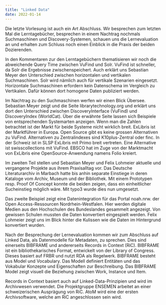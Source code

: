 ```yaml
---
title: "Linked Data"
date: 2022-01-14
---
```

Die letzte Vorlesung ist auch ein Art Abschluss. Wir besprechen zum letzten Mal die Lerntagebücher, besprechen in einem Nachtrag nochmals Suchmaschinen und Discovery-Systemen, schauen uns die Lernevaluation an und erhalten zum Schluss noch einen Einblick in die Praxis der beiden Dozierenden. 

In den Kommentaren zur den Lerntagebüchern thematisieren wir noch die abweichende Query Time zwischen VuFind und Solr. VuFind ist schneller, da Solr die Ergebnisse zwischenspeichert. Auch erklärt uns Sebastian Meyer den Unterschied zwischen horizontalen und vertikalen Suchmaschinen. Solr wird nämlich auch für vertikale Szenarien eingesetzt. Horizontale Suchmaschinen erfordern kein Datenschema im Vergleich zu Vertikalen. Dafür können dort homogene Daten publiziert werden. 

Im Nachtrag zu den Suchmaschinen werfen wir einen Blick Übersee. Sebastian Meyer zeigt und die Seite librarytechnology.org und erklärt uns dort den Unterschied zwischen DiscoveryInterface (VuFind) und DiscoveryIndex (WorldCat). Über die erwähnte Seite lassen sich Beispiele von entsprechenden Systemarten anzeigen. Wenn man die Zahlen betrachtet ist der Markt für beide Systeme nicht wirklich breit. ExLibris ist der Marktführer in Europa. Open Source gibt es keine grossen Alternativen zu VuFind. Alternativen zu Zentralindexes sind K10plus-Zentral oder finc. In der Schweiz ist in SLSP ExLibris mit Primo breit vertreten. Eine Alternative ist swisscollections mit VuFind. EBSCO hat im Zuge von der Marktmacht von ExLibris eine OpenSource-Anwendung namens Folio kreiert. 

Im zweiten Teil stellen und Sebastian Meyer und Felix Lohmeier aktuelle und vergangene Projekte aus ihrem Praxisalltag vor. Das Deutsche Literaturarchiv in Marbach hatte bis anhin separate Einstiege in deren Kataloge vom Archiv, Museum und der Bibliothek. Mit einem Prototypen resp. Proof Of Concept konnte die beiden zeigen, dass ein einheitlicher Sucheinstieg möglich wäre. Mit typo3 wurde dies nun umgesetzt. 

Das zweite Beispiel zeigt eine Datenintegration für das Portal noah.nrw. der Open Access-Ressourcen Nordrhein-Westfalen. Hier werden digitale Medien aus den Hochschulen des Bundeslandes gesammelt angezeigt. Von gewissen Schulen mussten die Daten konvertiert eingespielt werden. Felix Lohmeier zeigt uns im Blick hinter die Kulissen wie die Daten im Hintergrund konvertiert wurden. 

Nach der Besprechung der Lernevaluation kommen wir zum Abschluss auf Linked Data, als Datenmodelle für Metadaten, zu sprechen. Dies sind einerseits BIBFRAME und andererseits Records in Context (RiC). BIBFRAME ist ein bibliothekarisches Format, entwickelt von der Library of Congress. Dieses basiert auf FRBR und nutzt RDA als Regelwerk. BIBFRAME besteht aus Model und Vocabulary. Das Modell definiert Entitäten und das Vokabular Konzepte und Eigenschaften zur Beschreibung. Das BIBFRAME Model zeigt visuell die Beziehung zwischen Work, Instance und Item. 

Records in Context basiert auch auf Linked-Data-Prinzipien und wird im Archivwesen verwendet. Die Projektgruppe ENSEMEN arbeitet an einer schweizerischen Ausprägung von RiC. AtoM wird eine der ersten Archivsoftware, welche am RiC angeschlossen sein wird. 
